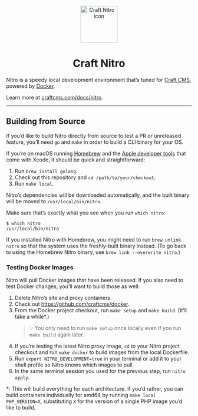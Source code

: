 <p align="center"><img src="resources/craft-nitro.svg" width="100" height="100" alt="Craft Nitro icon"></p>

<h1 align="center">Craft Nitro</h1>

Nitro is a speedy local development environment that’s tuned for [Craft CMS](https://craftcms.com/), powered by [Docker](https://www.docker.com/).

Learn more at [craftcms.com/docs/nitro](https://craftcms.com/docs/nitro/).

---

## Building from Source

If you’d like to build Nitro directly from source to test a PR or unreleased feature, you’ll need `go` and `make` in order to build a CLI binary for your OS.

If you’re on macOS running [Homebrew](https://brew.sh/) and the [Apple developer tools](https://developer.apple.com/xcode/resources/) that come with Xcode, it should be quick and straightforward:

1. Run `brew install golang`.
2. Check out this repository and `cd /path/to/your/checkout`.
3. Run `make local`.

Nitro’s dependencies will be downloaded automatically, and the built binary will be moved to `/usr/local/bin/nitro`.

Make sure that’s exactly what you see when you run `which nitro`:

```
$ which nitro
/usr/local/bin/nitro
```

If you installed Nitro with Homebrew, you might need to run `brew unlink nitro` so that the system uses the freshly-built binary instead. (To go back to using the Homebrew Nitro binary, use `brew link --overwrite nitro`.)

### Testing Docker Images

Nitro will pull Docker images that have been released. If you also need to test Docker changes, you’ll want to build those as well:

1. Delete Nitro’s site and proxy containers.
2. Check out https://github.com/craftcms/docker.
3. From the Docker project checkout, run `make setup` and `make build`. (It’ll take a while*.)
    > 💡 You only need to run `make setup` once locally even if you run `make build` again later.
4. If you’re testing the latest Nitro proxy image, `cd` to your Nitro project checkout and run `make docker` to build images from the local Dockerfile.
5. Run `export NITRO_DEVELOPMENT=true` in your terminal or add it to your shell profile so Nitro knows which images to pull.
6. In the same terminal session you used for the previous step, run `nitro apply`.

*: This will build everything for each architecture. If you’d rather, you can build containers individually for amd64 by running `make local PHP_VERSION=X`, substituting `X` for the version of a single PHP image you’d like to build.
